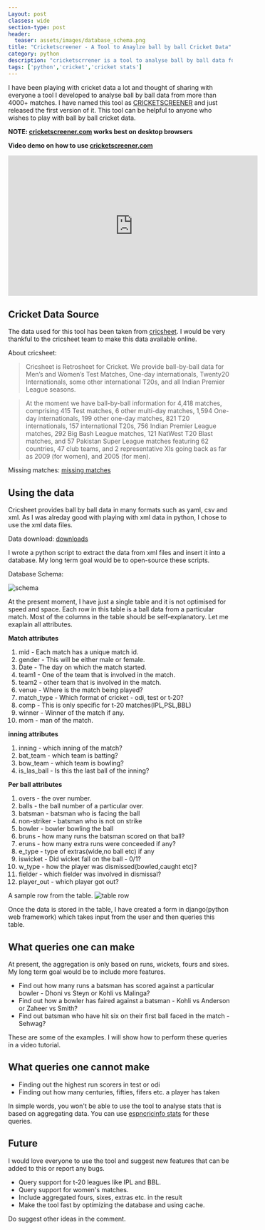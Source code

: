 ```yaml
---
Layout: post
classes: wide
section-type: post
header:
  teaser: assets/images/database_schema.png
title: "Cricketscreener - A Tool to Anaylze ball by ball Cricket Data"
category: python
description: "cricketscrrener is a tool to analyse ball by ball data for more than 4000+ matches"
tags: ['python','cricket','cricket stats']
---
```

I have been playing with cricket data a lot and thought of sharing with everyone a tool I developed to analyse ball by ball data from more than 4000+ matches.
I have named this tool as [CRICKETSCREENER](http://cricketscreener.com/) and just released the first version of it. This tool can be helpful to anyone who wishes to play with ball by ball cricket data.

**NOTE: [cricketscreener.com](http://cricketscreener.com/) works best on desktop browsers**

**Video demo on how to use [cricketscreener.com](http://cricketscreener.com/)**
<iframe width="560" height="315" src="https://www.youtube.com/embed/zt6JfVtov1o" frameborder="0" allow="accelerometer; autoplay; encrypted-media; gyroscope; picture-in-picture" allowfullscreen></iframe>

## Cricket Data Source
The data used for this tool has been taken from [cricsheet](https://cricsheet.org/). I would be very thankful to the cricsheet team to make this data available online.

About cricsheet:
> Cricsheet is Retrosheet for Cricket. We provide ball-by-ball data for Men’s and Women’s Test Matches, One-day internationals, Twenty20 Internationals, some other international T20s, and all Indian Premier League seasons.

> At the moment we have ball-by-ball information for 4,418 matches, comprising 415 Test matches, 6 other multi-day matches, 1,594 One-day internationals, 199 other one-day matches, 821 T20 internationals, 157 international T20s, 756 Indian Premier League matches, 292 Big Bash League matches, 121 NatWest T20 Blast matches, and 57 Pakistan Super League matches featuring 62 countries, 47 club teams, and 2 representative XIs going back as far as 2009 (for women), and 2005 (for men).

Missing matches: [missing matches](https://cricsheet.org/missing/)

## Using the data
Cricsheet provides ball by ball data in many formats such as yaml, csv and xml. As I was alreday good with playing with xml data in python, I chose to use the xml data files.

Data download: [downloads](https://cricsheet.org/downloads/)

I wrote a python script to extract the data from xml files and insert it into a database. My long term goal would be to open-source these scripts. 

Database Schema:

![schema]({{site.baseurl}}/assets/images/database_schema.png)

At the present moment, I have just a single table and it is not optimised for speed and space. Each row in this table is a ball data from a particular match.
Most of the columns in the table should be self-explanatory. Let me exaplain all attributes.

**Match attributes**

1. mid - Each match has a unique match id.
2. gender - This will be either male or female.
3. Date - The day on which the match started.
4. team1 - One of the team that is involved in the match.
5. team2 - other team that is involved in the match.
6. venue - Where is the match being played?
7. match_type - Which format of cricket - odi, test or t-20?
8. comp - This is only specific for t-20 matches(IPL,PSL,BBL)
9. winner - Winner of the match if any.
10. mom - man of the match.

**inning attributes**

1. inning - which inning of the match?
2. bat_team - which team is batting?
3. bow_team - which team is bowling?
4. is_las_ball - Is this the last ball of the inning?

**Per ball attributes**

1. overs - the over number.
2. balls - the ball number of a particular over.
3. batsman - batsman who is facing the ball
4. non-striker - batsman who is not on strike
5. bowler - bowler bowling the ball
6. bruns - how many runs the batsman scored on that ball?
7. eruns - how many extra runs were conceeded if any?
8. e_type - type of extras(wide,no ball etc) if any
9. iswicket - Did wicket fall on the ball - 0/1?
10. w_type - how the player was dismissed(bowled,caught etc)?
11. fielder - which fielder was involved in dismissal?
12. player_out - which player got out?

A sample row from the table.
![table row]({{site.baseurl}}/assets/images/table_row.png)

Once the data is stored in the table, I have created a form in django(python web framework) which takes input from the user and then queries this table.

## What queries one can make

At present, the aggregation is only based on runs, wickets, fours and sixes. My long term goal would be to include more features.

* Find out how many runs a batsman has scored against a particular bowler - Dhoni vs Steyn or Kohli vs Malinga?
* Find out how a bowler has  faired against a batsman - Kohli vs Anderson or Zaheer vs Smith?
* Find out batsman who have hit six on their first ball faced in the match - Sehwag?

These are some of the examples. I will show how to perform these queries in a video tutorial.

## What queries one cannot make

* Finding out the highest run scorers in test or odi
* Finding out how many centuries, fifties, fifers etc. a player has taken

In simple words, you won't be able to use the tool to analyse stats that is based on aggregating data. You can use [espncricinfo stats](http://stats.espncricinfo.com/ci/engine/stats/index.html) for these queries.

## Future

I would love everyone to use the tool and suggest new features that can be added to this or report any bugs. 

* Query support for t-20 leagues like IPL and BBL.
* Query support for women's matches.
* Include aggregated fours, sixes, extras etc. in the result
* Make the tool fast by optimizing the database and using cache.

Do suggest other ideas in the comment.




